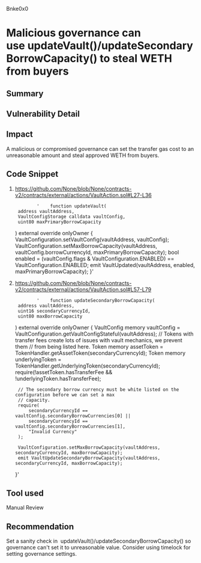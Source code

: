 Bnke0x0
# Malicious governance can use updateVault()/updateSecondaryBorrowCapacity() to steal WETH from buyers

## Summary

## Vulnerability Detail

## Impact
A malicious or compromised governance can set the transfer gas cost to an unreasonable amount and steal approved WETH from buyers.

## Code Snippet

1. https://github.com/None/blob/None/contracts-v2/contracts/external/actions/VaultAction.sol#L27-L36

               '    function updateVault(
        address vaultAddress,
        VaultConfigStorage calldata vaultConfig,
        uint80 maxPrimaryBorrowCapacity
    ) external override onlyOwner {
        VaultConfiguration.setVaultConfig(vaultAddress, vaultConfig);
        VaultConfiguration.setMaxBorrowCapacity(vaultAddress, vaultConfig.borrowCurrencyId, maxPrimaryBorrowCapacity);
        bool enabled = (vaultConfig.flags & VaultConfiguration.ENABLED) == VaultConfiguration.ENABLED;
        emit VaultUpdated(vaultAddress, enabled, maxPrimaryBorrowCapacity);
    }'

1. https://github.com/None/blob/None/contracts-v2/contracts/external/actions/VaultAction.sol#L57-L79

               '    function updateSecondaryBorrowCapacity(
        address vaultAddress,
        uint16 secondaryCurrencyId,
        uint80 maxBorrowCapacity
    ) external override onlyOwner {
        VaultConfig memory vaultConfig = VaultConfiguration.getVaultConfigStateful(vaultAddress);
        // Tokens with transfer fees create lots of issues with vault mechanics, we prevent them
        // from being listed here.
        Token memory assetToken = TokenHandler.getAssetToken(secondaryCurrencyId);
        Token memory underlyingToken = TokenHandler.getUnderlyingToken(secondaryCurrencyId);
        require(!assetToken.hasTransferFee && !underlyingToken.hasTransferFee); 

        // The secondary borrow currency must be white listed on the configuration before we can set a max
        // capacity.
        require(
            secondaryCurrencyId == vaultConfig.secondaryBorrowCurrencies[0] ||
            secondaryCurrencyId == vaultConfig.secondaryBorrowCurrencies[1],
            "Invalid Currency"
        );

        VaultConfiguration.setMaxBorrowCapacity(vaultAddress, secondaryCurrencyId, maxBorrowCapacity);
        emit VaultUpdateSecondaryBorrowCapacity(vaultAddress, secondaryCurrencyId, maxBorrowCapacity);
    }'

## Tool used

Manual Review

## Recommendation
Set a sanity check in  updateVault()/updateSecondaryBorrowCapacity() so governance can't set it to unreasonable value. Consider using timelock for setting governance settings.
